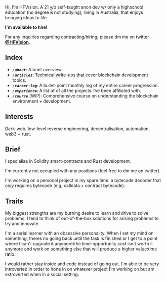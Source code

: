 Hi, I'm HFVision. A 21 y/o self-taught anon dev w/ only a highschool education (no degree & not studying), living in Australia, that enjoys bringing ideas to life.

**I'm available to hire!**

For any inquiries regarding contracting/hiring, please dm me on twitter **[@HFVision](https://twitter.com/HFVision)**.

## Index

- **_`/about`_**: A brief overview.
- **_`/articles`_**: Technical write-ups that cover blockchain development topics.
- **_`/career-log`_**: A bullet-point monthly log of my entire career progression.
- **_`/experience`_**: A list of of all the projects I've been affiliated with.
- **_`/course`_** (WIP): Comprehensive course on understanding the blockchain environment + development.

## Interests

Dark-web, low-level reverse engineering, decentralisation, automation, web3 + rust.

## Brief

I specialise in Solidity smart-contracts and Rust development.

I'm currently not occupied with any positions (feel free to dm me on twitter).

I'm working on a personal project in my spare time: a bytecode decoder that _only_ requires bytecode (e.g, calldata + contract bytecode).

## Traits

My biggest strengths are my burning desire to learn and drive to solve problems. I tend to think of out-of-the-box solutions for arising problems to try and innovate.

I'm a serial learner with an obsessive personality. When I set my mind on something, theres no going back until the task is finished or I get to a point where I can't upgrade it anymore/the time-opportunity cost isn't worth it anymore and work on something else that will produce a higher value:time ratio.

I would rather stay inside and code instead of going out. I'm able to be very introverted in order to hone in on whatever project I'm working on but am extroverted when in a social setting.
